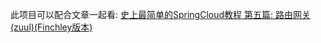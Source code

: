 此项目可以配合文章一起看:
[史上最简单的SpringCloud教程 第五篇: 路由网关(zuul)(Finchley版本)](https://www.fangzhipeng.com/springcloud/2018/08/30/sc-f5-zuul/)